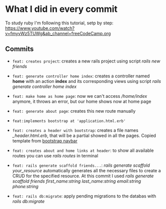 # What I did in every commit
To study ruby I'm following this tutorial, setp by step:
https://www.youtube.com/watch?v=fmyvWz5TUWg&ab_channel=freeCodeCamp.org


## Commits
- `feat: creates project`: 
creates a new rails project using script <i>rails new friends</i>

- `feat: generate controller home index`: creates a controller named <b>home</b> with an action <b>index</b> and its corresponding views using script <i>rails generate controller home index</i>

- `feat: make home as home page`: now we can't access <i>/home/index</i> anymore, it throws an error, but our home shows now at home page

- `feat: generate about page`: creates this new route manually 

- `feat:implements bootstrap at 'application.html.erb'`

- `feat: creates a header with bootstrap`: creates a file names <i>_header.html.erb</i>, that will be a partial showed in all the pages. Copied template from [bootstrap navbar](https://getbootstrap.com/docs/4.5/components/navbar/)

- `feat: creates about and home links at header`: to show all available routes you can use <i>rails routes</i> in terminal

- `feat: rails generate scaffold friends...`: <i>rails generate scaffold your_resource</i> automatically generates all the necessary files to create a CRUD for the specified resource. At this commit I used <i>rails generate scaffold friends first_name:string last_name:string email:string phone:string</i>

- `feat: rails db:migrate`: apply pending migrations to the databas with <i>rails db:migrate</i> 

